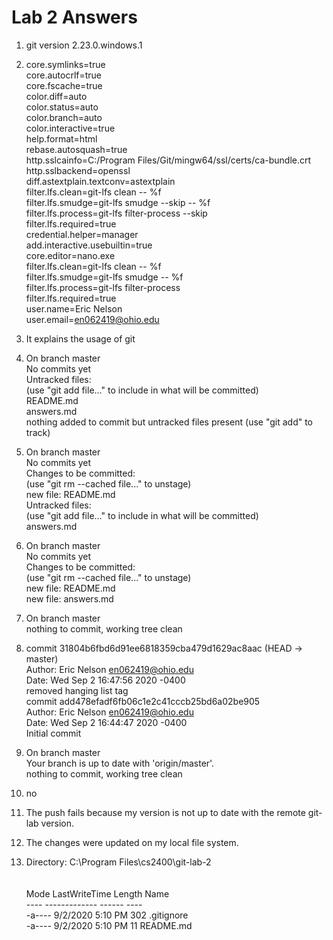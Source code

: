 
# Lab 2 Answers

1. git version 2.23.0.windows.1

2. core.symlinks=true</br>
core.autocrlf=true</br>
core.fscache=true</br>
color.diff=auto</br>
color.status=auto</br>
color.branch=auto</br>
color.interactive=true</br>
help.format=html</br>
rebase.autosquash=true</br>
http.sslcainfo=C:/Program Files/Git/mingw64/ssl/certs/ca-bundle.crt</br>
http.sslbackend=openssl</br>
diff.astextplain.textconv=astextplain</br>
filter.lfs.clean=git-lfs clean -- %f</br>
filter.lfs.smudge=git-lfs smudge --skip -- %f</br>
filter.lfs.process=git-lfs filter-process --skip</br>
filter.lfs.required=true</br>
credential.helper=manager</br>
add.interactive.usebuiltin=true</br>
core.editor=nano.exe</br>
filter.lfs.clean=git-lfs clean -- %f</br>
filter.lfs.smudge=git-lfs smudge -- %f</br>
filter.lfs.process=git-lfs filter-process</br>
filter.lfs.required=true</br>
user.name=Eric Nelson</br>
user.email=en062419@ohio.edu</br>

3. It explains the usage of git

4. On branch master</br>
No commits yet</br>
Untracked files:</br>
  (use "git add file..." to include in what will be committed)</br>
        README.md</br>
        answers.md</br>
nothing added to commit but untracked files present (use "git add" to track)</br>

5. On branch master</br>
No commits yet</br>
Changes to be committed:</br>
  (use "git rm --cached file..." to unstage)</br>
        new file:   README.md</br>
Untracked files:</br>
  (use "git add file..." to include in what will be committed)</br>
        answers.md</br>

6. On branch master</br>
No commits yet</br>
Changes to be committed:</br>
  (use "git rm --cached file..." to unstage)</br>
        new file:   README.md</br>
        new file:   answers.md</br>

7. On branch master</br>
nothing to commit, working tree clean</br>

8. commit 31804b6fbd6d91ee6818359cba479d1629ac8aac (HEAD -> master)</br>
Author: Eric Nelson <en062419@ohio.edu></br>
Date:   Wed Sep 2 16:47:56 2020 -0400</br>
    removed hanging list tag</br>
commit add478efadf6fb06c1e2c41cccb25bd6a02be905</br>
Author: Eric Nelson <en062419@ohio.edu></br>
Date:   Wed Sep 2 16:44:47 2020 -0400</br>
    Initial commit</br>

9. On branch master</br>
Your branch is up to date with 'origin/master'.</br>
nothing to commit, working tree clean</br>

10. no

11. The push fails because my version is not up to date with the remote git-lab version.

12. The changes were updated on my local file system.

13. Directory: C:\Program Files\cs2400\git-lab-2</br></br></br>
Mode                LastWriteTime         Length Name</br>
----                -------------         ------ ----</br>
-a----         9/2/2020   5:10 PM            302 .gitignore</br>
-a----         9/2/2020   5:10 PM             11 README.md</br>
